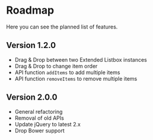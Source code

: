# Roadmap


Here you can see the planned list of features.


## Version 1.2.0

-   Drag & Drop between two Extended Listbox instances
-   Drag & Drop to change item order
-   API function `addItems` to add multiple items
-   API function `removeItems` to remove multiple items


## Version 2.0.0

-   General refactoring
-   Removal of old APIs
-   Update jQuery to latest 2.x
-   Drop Bower support
